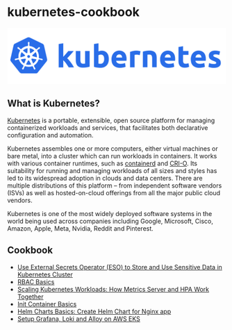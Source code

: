 # kubernetes-cookbook

![](./img/k8s_logo.png)

## What is Kubernetes?
[Kubernetes](https://kubernetes.io/docs/concepts/overview/) is a portable, extensible, open source platform for managing containerized workloads and services, that facilitates both declarative configuration and automation.

Kubernetes assembles one or more computers, either virtual machines or bare metal, into a cluster which can run workloads in containers. It works with various container runtimes, such as [containerd](https://containerd.io/) and [CRI-O](https://cri-o.io/). Its suitability for running and managing workloads of all sizes and styles has led to its widespread adoption in clouds and data centers. There are multiple distributions of this platform – from independent software vendors (ISVs) as well as hosted-on-cloud offerings from all the major public cloud vendors.

Kubernetes is one of the most widely deployed software systems in the world being used across companies including Google, Microsoft, Cisco, Amazon, Apple, Meta, Nvidia, Reddit and Pinterest.

## Cookbook

- [Use External Secrets Operator (ESO) to Store and Use Sensitive Data in Kubernetes Cluster](./recipes/external-operator-with-aws-secrets-manager/)
- [RBAC Basics](./recipes/rbac-basics/)
- [Scaling Kubernetes Workloads: How Metrics Server and HPA Work Together](./recipes/metrics-server/)
- [Init Container Basics](./recipes/init-containers/basics/)
- [Helm Charts Basics: Create Helm Chart for Nginx app](./recipes/helm-charts-basics/)
- [Setup Grafana, Loki and Alloy on AWS EKS](./recipes/setup-grafana-loki/)